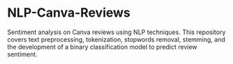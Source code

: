 # NLP-Canva-Reviews
Sentiment analysis on Canva reviews using NLP techniques. This repository covers text preprocessing, tokenization, stopwords removal, stemming, and the development of a binary classification model to predict review sentiment.

